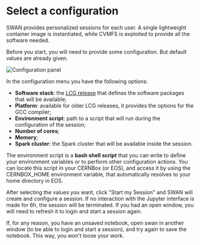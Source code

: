 # Select a configuration

SWAN provides personalized sessions for each user. A single lightweight container image is instantiated,
while CVMFS is exploited to provide all the software needed.

Before you start, you will need to provide some configuration. But default values are already given.

![][config_panel]

In the configuration menu you have the following options:
* **Software stack**: the [LCG release](http://lcginfo.cern.ch/) that defines the software packages that will be available;
* **Platform**: available for older LCG releases, it provides the options for the GCC compiler;
* **Environment script**: path to a script that will run during the configuration of the session;
* **Number of cores**;
* **Memory**;
* **Spark cluster**: the Spark cluster that will be available inside the session.

The environment script is a **bash shell script** that you can write to define your environment variables or to perform 
other configuration actions. You can locate this script in your CERNBox (or EOS), and access it by using the
 CERNBOX_HOME environment variable, that automatically resolves to your home directory in EOS.

After selecting the values you want, click "Start my Session" and SWAN will create and configure a session.
If no interaction with the Jupyter interface is made for 6h, the session will be terminated. If you had an open window, 
you will need to refresh it to login and start a session again. 

If, for any reason, you have an unsaved notebook, open swan in another window (to be able to login and start a session), 
and try again to save the notebook. This way, you won't loose your work. 


[config_panel]: ../images/config_panel.png "Configuration panel"
